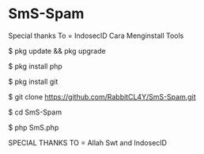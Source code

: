 # SmS-Spam
Special thanks To = IndosecID
Cara Menginstall Tools

$ pkg update && pkg upgrade

$ pkg install php

$ pkg install git

$ git clone https://github.com/RabbitCL4Y/SmS-Spam.git

$ cd SmS-Spam

$ php SmS.php


SPECIAL THANKS TO =
Allah Swt and IndosecID
